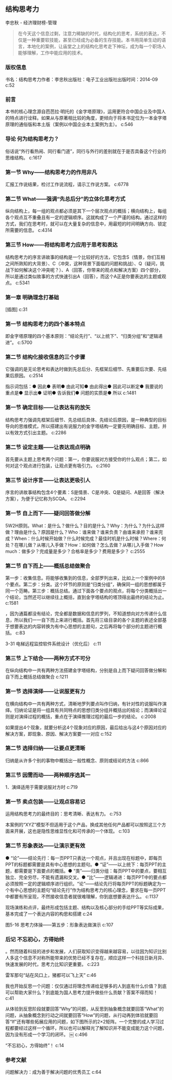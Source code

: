 ## 结构思考力

李忠秋  -  经济理财榜-管理

> 在今天这个信息过剩，注意力稀缺的时代，结构化的思考，系统的表达，不仅是一种重要软技能，甚至已经成为必备的生存技能。本书用简单生动的语言，本地化的案例，让庙堂之上的结构化思考走下神坛，成为每一个职场人能够理解，工作中能应用的技术。

### 版权信息

书名：结构思考力作者：李忠秋出版社：电子工业出版社出版时间：2014-09 c:52

### 前言

本书的核心理念源自芭芭拉·明托的《金字塔原理》，运用更符合中国企业及中国人的特点进行诠释。如果从与原著相比较的角度，更倾向于将本书定位为一本金字塔原理的通俗版和本土版（案例以中国企业本土案例为主）。 c:546

### 导论 何为结构思考力？

俗话说“外行看热闹、同行看门道”，同行与外行的差别就在于是否具备这个行业的思维结构。 c:1617

### 第一节 Why——结构思考力的作用非凡

汇报工作说结果，检讨工作说流程，请示工作说方案。 c:6778

### 第二节 What——强调“先总后分”的立体化思考方式

纵向结构上，每一组的观点都必须是其下一个层次观点的概括；横向结构上，每组各个观点互不重叠且有一定的逻辑顺序。这就构成了一个严谨的结构。通过这样的方式，我们在思考时，就可以在大量复杂的信息中，用最短的时间明确方向、锁定所需要的信息。 c:4314

### 第三节 How——将结构思考力应用于思考和表达

结构思考力的序言讲故事的结构是一个比较好的方法，它包含S（情景，你们互相之间所熟知的大背景）、C（冲突，这种背景下面临的问题和挑战）、Q（疑问，挑战下如何解决这个冲突呢？）、A（回答，你带来的观点和解决方案）四个部分，所以是通过类似故事的方式快速引出A（回答），而这个A正是你要表达的主题或观点。 c:5341

### 第一章 明确理念打基础

[插图] c:31

### 第一节 结构思考力的四个基本特点

即金字塔原理的四个基本原则：“结论先行”、“以上统下”、“归类分组”和“逻辑递进”。 c:5700

### 第二节 结构化接收信息的三个步骤

它强调的是无论思考和表达时做到先总后分、先框架后细节、先重要后次要、先结果后原因。 c:2514

指示词包括：● 因此● 表明● 由此可知● 由此得出● 因此可以断定● 我要说的重点是● 显示出● 证明● 告诉我们● 问题的实质是● 所以 c:1481

### 第一节 确定目标——让表达有的放矢

结构思考力强调先框架后细节、先总结后具体、先结论后原因，是一种典型的目标导向的思维模式，所以搭建出有说服力的金字塔结构一定要先明确目标、主题，并以有效方式引出主题。 c:2286

### 第二节 设定主题——让表达观点明确

首先要从主题上思考两个问题：第一，你要说服对方接受你的什么观点；第二，如何对这个观点进行包装，让观点更有吸引力。 c:2160

### 第三节 设计序言——让表达更吸引人

序言的讲故事结构包含4个要素：S是情景、C是冲突、Q是疑问、A是回答（解决方案），为便于记忆称为SCQA。 c:2294

### 第一节 自上而下——疑问回答做分解

5W2H原则。What：是什么？做什么？目的是什么？Why：为什么？为什么这样做？理由是什么？原因是什么？Who：谁来做？谁来负责？由谁来承担？谁来完成？When：什么时候开始做？什么时候完成？最佳时机是什么时候？Where：何处？在哪儿做？从哪儿入手做？How：如何做？怎么去做？从哪儿入手做？How much：做多少？完成量是多少？合格率是多少？费用是多少？ c:2555

### 第二节 自下而上——概括总结做聚合

第一步：收集信息。将能够收集到的信息，全部罗列出来，比如上一个案例中的8个要点。第二步：分类。这个环节的原则是“归类分组”，确保同一组的思想都属于同一个范畴。第三步：概括总结。通过下面各个要点的观点，将每个分类概括出一个结论，当然还可以继续往上概括，直到金字塔结构的塔顶得出最终的结论为止。 c:1581

，因为通篇都没有结论，完全都是数据和信息的罗列，不知道想向对方传递什么信息，所以我们一一自下而上来进行概括。首先将三级目录的各个主题的表述全部基于想要表达的内容转换为有中心思想的主题句，之后再将每个部分的主题进行概括。 c:83

3-31 电梯远程监控软件系统设计（优化后）
 c:11

### 第三节 上下结合——两种方式不可分

在纵向结构中一共有两种方法搭建金字塔结构，分别是自上而下疑问回答做分解和自下而上概括总结做聚合 c:1211

### 第一节 选择演绎——让说服更有力

在横向结构中一共有两种方式，清晰地罗列要点叫作归纳，有针对性的说服叫作演绎。归纳论证是将一组具有共同特点的思想归类分组并概括出的结论；而演绎论证则是对演绎过程的概括，重点在于演绎推理过程的最后一步的结论。 c:2008

如果提出4个现象，就要分析这4个现象对应的原因，最后给出与这4个原因对应的解决方案，即现象、原因、解决方案要一一对应 c:152

### 第二节 选择归纳——让要点更清晰

归纳是从许多个别的事物中概括出一般性概念、原则或结论的方法 c:866

### 第三节 因需而动——两种顺序选其一

1．演绎适用于需要说服对方时 c:719

### 第一节 卖点包装——让观点容易记

运用结构思考力的最终目的：思考清晰、表达有力。 c:753

本案例的“XYZ”模型不但适用于这个产品，换成其他任何产品都可以按照这三个方面来开展，这也是隐性思维显性化和可传承的一个体现。 c:103

### 第二节 形象表达——让演示更有效

● “论”——结论先行：每一页PPT只表达一个观点，并且出现在标题中，即每页PPT的标题都需要是具有中心思想的主题句。● “证”——以上统下：每页PPT的主题，都需要是下面要点的概括。● “类”——归类分组：每页PPT中的要点，要相互独立、完全穷尽，不能有遗漏和交叉。● “比”——逻辑递进：每页PPT中的要点都必须按照一定的逻辑顺序进行组织。“论”——结论先行将每页PPT的标题确定为一个有中心思想的主题句“结论先行”作为结构思考力的核心理念，要求在每一页PPT中都要有所呈现，不然接收信息者就很难理解，你到底想要表达什么。 c:1137

现场演练和点评，最终形成包括主题、结构以及核心部分的手绘PPT等实际成果，基本完成了一个表达内容的构思和搭建 c:24

图5-16 思考力体操——第五步：形象表达做演示 c:107

### 后记 不忘初心，方得始终

。然而随着科技的进步和发展，人们获取知识变得越来越容易，以往因为知识比别人多这个信息不对称所能带来的优势已经不复存在，顺应这样一个科技日新月异、快速发展的时代，思考力比知识更重要。 c:223

雷军那句“站在风口上，猪都可以飞上天” c:46

我也开始反思一个问题：仅仅通过将理念传递给足够多的人到底有什么价值？到底可以帮助大家什么？到底能为国人思考力提升做些什么贡献？答案不得而知！ c:41

从体验到反思阶段就要回答“Why”的问题，从反思到抽象概念就要回答“What”的问题，从抽象概念到行动之间就要回答“How”的问题，从行动再到体验就要回答“If”还有哪些拓展应用的问题，如下图所示的2×2矩阵。一个完整的成人学习过程都要经过这样一个循环，所以也可以解释光了解知识并不能变成能力这个问题，因为没有形成一个学习的闭环。
￼ c:496

“不忘初心，方得始终”！ c:14

### 参考文献

问题解决力：成为善于解决问题的优秀员工 c:64
